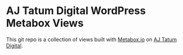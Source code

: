 # AJ Tatum Digital WordPress Metabox Views

This git repo is a collection of views built with [Metabox.io](https://ajtatumdigital.com/recommends/meta-box/) on [AJ Tatum Digital](https://ajtatumdigital.com/).
